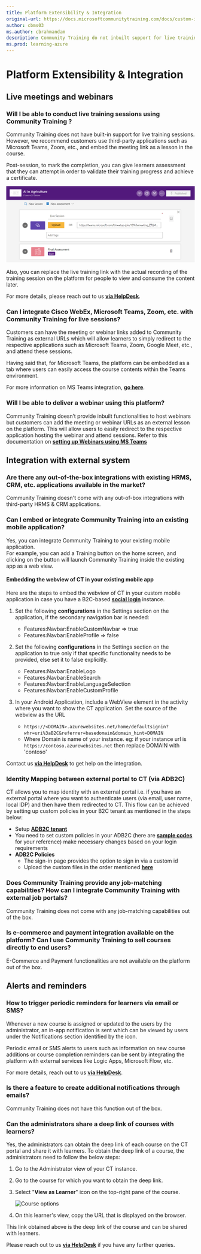 ```yaml
---
title: Platform Extensibility & Integration
original-url: https://docs.microsoftcommunitytraining.com/docs/custom-integration
author: cbms03
ms.author: cbrahmandam
description: Community Training do not inbuilt support for live training sessions.
ms.prod: learning-azure
---
```


# Platform Extensibility & Integration

## Live meetings and webinars

### Will I be able to conduct live training sessions using Community Training ?

Community Training does not have built-in support for live training sessions. However, we recommend customers use third-party applications such as Microsoft Teams, Zoom, etc., and embed the meeting link as a lesson in the course.

Post-session, to mark the completion, you can give learners assessment that they can attempt in order to validate their training progress and achieve a certificate.

![Achieve certificate](../media/image%28323%29.png)

Also, you can replace the live training link with the actual recording of the training session on the platform for people to view and consume the content later.

For more details, please reach out to us [**via HelpDesk**](https://aka.ms/cthelpdesk).

### Can I integrate Cisco WebEx, Microsoft Teams, Zoom, etc. with Community Training for live sessions?

Customers can have the meeting or webinar links added to Community Training as external URLs which will allow learners to simply redirect to the respective applications such as Microsoft Teams, Zoom, Google Meet, etc., and attend these sessions.

Having said that, for Microsoft Teams, the platform can be embedded as a tab where users can easily access the course contents within the Teams environment.

For more information on MS Teams integration, [**go here**](https://communitytraining.microsoft.com/teams/).

### Will I be able to deliver a webinar using this platform?

Community Training doesn’t provide inbuilt functionalities to host webinars but customers can add the meeting or webinar URLs as an external lesson on the platform. This will allow users to easily redirect to the respective application hosting the webinar and attend sessions. Refer to this documentation on [**setting up Webinars using MS Teams**](https://support.microsoft.com/office/schedule-a-webinar-in-microsoft-teams-0719a9bd-07a0-47fd-8415-6c576860f36a#:~:text=Create%20a%20webinar%201%20In%20the%20Teams%20calendar%2C,event%2C%20invites%20will%20be%20sent%20to%20attendees%20automatically.)

## Integration with external system

### Are there any out-of-the-box integrations with existing HRMS, CRM, etc. applications available in the market?

Community Training doesn't come with any out-of-box integrations with third-party HRMS & CRM applications. 

### Can I embed or integrate Community Training into an existing mobile application?

Yes, you can integrate Community Training to your existing mobile application.  
For example, you can add a Training button on the home screen, and clicking on the button will launch Community Training inside the existing app as a web view.

#### Embedding the webview of CT in your existing mobile app

Here are the steps to embed the webview of CT in your custom mobile application in case you have a B2C-based [**social login**](../infrastructure-management/install-your-platform-instance/configure-login-social-work-school-account.md#social-account-or-email-based-authentication) instance.

1. Set the following **configurations** in the Settings section on the application, if the secondary navigation bar is needed:
    * Features:Navbar:EnableCustomNavbar => true
    * Features:Navbar:EnableProfile => false

2. Set the following **configurations** in the Settings section on the application to true only if that specific functionality needs to be provided, else set it to false explicitly.

    * Features:Navbar:EnableLogo
    * Features:Navbar:EnableSearch
    * Features:Navbar:EnableLanguageSelection
    * Features:Navbar:EnableCustomProfile

3. In your Android Application, include a WebView element in the activity where you want to show the CT application. Set the source of the webview as the URL
    * `https://<DOMAIN>.azurewebsites.net/home/defaultsignin?whr=uri%3aB2C&referrer=basedomain&domain_hint=DOMAIN`
    * Where Domain is name of your instance. eg: if your instance url is `https://contoso.azurewebsites.net` then replace DOMAIN with 'contoso'

Contact us [**via HelpDesk**](https://aka.ms/cthelpdesk) to get help on the integration.

### Identity Mapping between external portal to CT (via ADB2C)

CT allows you to map identity with an external portal i.e. if you have an external portal where you want to authenticate users (via email, user name, local IDP) and then have them redirected to CT. This flow can be achieved by setting up custom policies in your B2C tenant as mentioned in the steps below:

* Setup [**ADB2C tenant**](/azure/active-directory-b2c/tutorial-create-tenant)
* You need to set custom policies in your ADB2C (here are [**sample codes**](https://github.com/MicrosoftDocs/microsoft-community-training/files/9594393/Sample.NCS.login.usecase.zip) for your reference) make necessary changes based on your login requirements
* **ADB2C Policies**
  * The sign-in page provides the option to sign in via a custom id
  * Upload the custom files in the order mentioned [**here**](/azure/active-directory-b2c/tutorial-create-user-flows?pivots=b2c-custom-policy#upload-the-policies)

<!---
**Function app**
  * The sample code has a feature to update a user’s FirstName and LastName via Service2Service auth on the user’s login.
  * This implies that CT will always have the same FirstName and LastName of the user as present in your external portal, and it will be updated automatically whenever the user logs in.
  * Please update the required params in the code following the documentation of S2S here[ Service-to-Service Authentication](/azure/industry/training-services/microsoft-community-training/rest-api-management/service-to-service-authentication) and then publish the function app.
* Here is a [sample recording](https://microsoft.sharepoint.com/:v:/t/BuildingSangam/EQZ7Z2zY7zdAuQY5leNYmwgBO7-ezdGFTUngJWdz70wmsA?e=YIITyN) for your reference.

Note  : THIS SECTION IS HIDDEN UNTIL THE S2S BECOMES AVAILABLE AGAIN
--> 

### Does Community Training provide any job-matching capabilities? How can I integrate Community Training with external job portals?

Community Training does not come with any job-matching capabilities out of the box. 

<!--However, it can be integrated with external job portals to push learner progress and course certificates using the REST APIs.

For more information, please reach out to us [**via HelpDesk**](https://aka.ms/cthelpdesk) on how to integrate the platform with external application.

Note  : THIS SECTION IS HIDDEN UNTIL THE APIs BECOME AVAILABLE
-->

### Is e-commerce and payment integration available on the platform? Can I use Community Training to sell courses directly to end users?

E-Commerce and Payment functionalities are not available on the platform out of the box.

## Alerts and reminders

### How to trigger periodic reminders for learners via email or SMS?

Whenever a new course is assigned or updated to the users by the administrator, an in-app notification is sent which can be viewed by users under the Notifications section identified by the icon.

Periodic email or SMS alerts to users such as information on new course additions or course completion reminders can be sent by integrating the platform with external services like Logic Apps, Microsoft Flow, etc.

<!--For example, customers can leverage the APIs and use third-party tools to extend platform capability and send emails to learners as required. These can be welcome emails when they first sign in to the platform or they can be update emails when a new course is assigned to them.
-->
For more details, reach out to us [**via HelpDesk**](https://aka.ms/cthelpdesk).

### Is there a feature to create additional notifications through emails?

Community Training does not have this function out of the box. 

### Can the administrators share a deep link of courses with learners?

Yes, the administrators can obtain the deep link of each course on the CT portal and share it with learners. To obtain the deep link of a course, the administrators need to follow the below steps:

1. Go to the Administrator view of your CT instance.
2. Go to the course for which you want to obtain the deep link.
3. Select "**View as Learner**" icon on the top-right pane of the course.

   ![Course options](https://user-images.githubusercontent.com/87796184/158620704-7b4044e3-f46a-4786-80c6-1fb187c4ef8f.PNG)
4. On this learner's view, copy the URL that is displayed on the browser.

This link obtained above is the deep link of the course and can be shared with learners.

<!--

Note  : THE BELOW SECTION IS HIDDEN UNTIL APIs ARE AVAILABLE



## Rest APIs

### Are there any Rest APIs available for integration with existing systems or applications?

Community Training  provides REST APIs to help you integrate the platform with your existing systems and consume training via custom endpoints such as your own mobile app or website.

### How can I sync/import users data from my existing system to Community Training?

Community Training  lets [global administrators](../user-management/add-users/add-an-administrator-to-the-portal.md#add-a-global-administrator-to-the-platform) import user progress from other learning portals which will enable a seamless experience for the learner.

#### Pre-requisites

* Proper mapping of content between CT and other portals from where user progress needs to be imported.
  * For example: In the external portal if there is a course with three lessons and five quizzes (graded or non-graded), then in CT there should be the course present with the same number of lesson/assessment placeholders in the same sequential order.

#### Steps to how to integrate APIs to import progress

The new APIs enable you to import the progress of a user. It comprises of the three components:

1. Obtaining Resource ID
2. Lesson Progress
3. Quiz Progress

##### Step 1: Obtaining the IDs of the Resources

The course content API mentioned in the URL below must be parsed to obtain the IDs of the resources (lessons, quizzes, and questions) for which the progress needs to be imported. The API response contains the complete details of all the resources present in the course. The specification of the APIs is given below:

| URL |  \<hostname\>/api/v4/Courses/${courseId}/Content |
| --- | ---|
| **Description**  | Get course content with course Id = courseId |
| **Supported verbs** | POST |
| **Request header contract** | Json: <br />“cookie”: [Required.Always] <br /> “requestVerificationToken”: [Required.Always] <br />OR <br/> S2S Token |
| **Response body contract** | Json: <br />{ …  <br /> &nbsp; "CourseItems": [ <br /> &nbsp;&nbsp;{ <br /> &nbsp;&nbsp;&nbsp;&nbsp;&nbsp; … <br /> &nbsp;&nbsp;"ItemType": "Lesson", <br /> &nbsp;&nbsp;&nbsp;"Data": &nbsp;{ <br/> &nbsp;&nbsp;&nbsp;"Id": &nbsp; 4143 <br/> &nbsp;&nbsp;} <br />}, <br/>{ <br/> &nbsp;&nbsp;&nbsp;&nbsp;… <br/> &nbsp;"CourseItemId": 4712,<br/> &nbsp;"ItemType": "Quiz",<br/>&nbsp;"Data": { <br/> &nbsp;&nbsp;&nbsp;"QuizData": { <br/>&nbsp;&nbsp;&nbsp;&nbsp;&nbsp;&nbsp;"Id": "476" <br/>&nbsp;&nbsp;&nbsp;&nbsp;&nbsp;&nbsp;&nbsp;&nbsp;&nbsp;&nbsp;&nbsp;&nbsp;… <br/>&nbsp;&nbsp;&nbsp;&nbsp;&nbsp;&nbsp;},<br/>&nbsp;&nbsp;&nbsp;&nbsp;&nbsp;Questions": [<br/>&nbsp;&nbsp;&nbsp;&nbsp;{ <br/> &nbsp;&nbsp;&nbsp;&nbsp;&nbsp;&nbsp;&nbsp;"Id": 4124<br/>&nbsp;&nbsp;&nbsp;&nbsp;&nbsp;&nbsp;&nbsp;&nbsp;&nbsp;&nbsp;&nbsp;&nbsp;…<br/>&nbsp;&nbsp;&nbsp;&nbsp;&nbsp;&nbsp;&nbsp;&nbsp;}<br/>&nbsp;&nbsp;&nbsp;&nbsp;&nbsp;&nbsp;] <br/> &nbsp;&nbsp;} |
|**Response contract**  | 200 for successful response 400, 429, 403, 500, 503 for various error response.|

##### Step 2: Importing the Lesson Progress

The lesson progress of a particular user for a particular course can be imported by using the below API.<br/>Lesson ID can be obtained by Step 1. The specification of the APIs is: <br/><br/>

| URL |   \<hostname\>/api/v1/Course/${courseId}/Lesson/ImportProgress|
| --- | ---|
| **Description**  | Import progress of user with course Id = courseId |
| **Supported verbs** | PUT |
| **Request header contract** | Json: <br />“cookie”: [Required.Always] <br /> “requestVerificationToken”: [Required.Always] <br />OR <br/> S2S Token |
| **Response body contract** | Json: <br /> “userContact”: [Required.Always]<br />“lessonProgress”: [Required.Always]<br />&nbsp;&nbsp;&nbsp;&nbsp;&nbsp;&nbsp;&nbsp;&nbsp;&nbsp;[ “lessonId”: [Required.Always]<br />&nbsp;&nbsp;&nbsp;&nbsp;&nbsp;&nbsp;&nbsp;&nbsp;&nbsp;&nbsp;&nbsp;“lessonStatus”: [Required.Always]<br /> &nbsp;&nbsp;&nbsp;&nbsp;&nbsp;&nbsp;&nbsp;&nbsp;&nbsp;(notCompleted/completed)<br />&nbsp;&nbsp;&nbsp;&nbsp;&nbsp;&nbsp;&nbsp;&nbsp;&nbsp;&nbsp;&nbsp;“lessonScore”:<br />&nbsp;&nbsp;&nbsp;&nbsp;&nbsp;&nbsp;&nbsp;&nbsp;&nbsp;&nbsp;&nbsp;“LessonMetadata”:<br />&nbsp;&nbsp;&nbsp;&nbsp;&nbsp;&nbsp;&nbsp;&nbsp;&nbsp;&nbsp;]
| **Sample Request Body** | “userContact”: “+91 1234567890”<br /> “lessonProgress”: <br />&nbsp;&nbsp;&nbsp;&nbsp;&nbsp;&nbsp;&nbsp;[ <br />&nbsp;&nbsp;&nbsp;&nbsp;&nbsp;&nbsp;&nbsp;&nbsp;&nbsp;&nbsp;&nbsp;{ <br />&nbsp;&nbsp;&nbsp;&nbsp;&nbsp;&nbsp;&nbsp;&nbsp;&nbsp;&nbsp;&nbsp;&nbsp;“lessonId”: 1 <br />&nbsp;&nbsp;&nbsp;&nbsp;&nbsp;&nbsp;&nbsp;&nbsp;&nbsp;&nbsp;&nbsp;&nbsp;“lessonStatus”: “notCompleted” <br />&nbsp;&nbsp;&nbsp;&nbsp;&nbsp;&nbsp;&nbsp;&nbsp;&nbsp;&nbsp;&nbsp;&nbsp;“lessonScore”: 60 <br />&nbsp;&nbsp;&nbsp;&nbsp;&nbsp;&nbsp;&nbsp;&nbsp;&nbsp;&nbsp;&nbsp;&nbsp;“LessonMetadata”: “scorm.api.playback = 55..” <br /> &nbsp;&nbsp;&nbsp;&nbsp;&nbsp;&nbsp;&nbsp;&nbsp;&nbsp;&nbsp;&nbsp;},<br />&nbsp;&nbsp;&nbsp;&nbsp;&nbsp;&nbsp;&nbsp;&nbsp;&nbsp;&nbsp;&nbsp;{ <br />&nbsp;&nbsp;&nbsp;&nbsp;&nbsp;&nbsp;&nbsp;&nbsp;&nbsp;&nbsp;&nbsp;&nbsp;“lessonId”: 2 <br />&nbsp;&nbsp;&nbsp;&nbsp;&nbsp;&nbsp;&nbsp;&nbsp;&nbsp;&nbsp;&nbsp;&nbsp;“lessonStatus”: “Completed” <br /><br />&nbsp;&nbsp;&nbsp;&nbsp;&nbsp;&nbsp;&nbsp;&nbsp;&nbsp;&nbsp;&nbsp;} <br />&nbsp;&nbsp;&nbsp;&nbsp;&nbsp;&nbsp;&nbsp;] |
| **Response contract** | 200 for successful response. <br/>400, 429, 403, 500, 503 for various error response. |

##### Step 3: Importing the Quiz Progress

The quiz progress of a particular user for a particular course can be imported by using the below API.
QuizId can be obtained by Step 1. The specification of the APIs is:

| URL | \<hostname\>/api/v1/Course/${courseId}/Quiz/ImportProgress|
| --- | ---|
| **Description**  | Import progress of user with course Id = courseId |
| **Supported verbs** | PUT |
| **Request header contract** | Json: <br />“cookie”: [Required.Always] <br /> “requestVerificationToken”: [Required.Always] <br />OR <br/> S2S Token |
| **Response body contract** | Json: <br /> “userContact”: [Required.Always]<br />“quizProgress”: [Required.Always]<br />&nbsp;&nbsp;&nbsp;&nbsp;&nbsp;&nbsp;&nbsp;&nbsp;&nbsp;[ “quizId”: [Required.Always]<br />&nbsp;&nbsp;&nbsp;&nbsp;&nbsp;&nbsp;&nbsp;&nbsp;&nbsp;&nbsp;&nbsp;“questionProgresss”: [Required.Always]<br />&nbsp;&nbsp;&nbsp;&nbsp;&nbsp;&nbsp;&nbsp;&nbsp;&nbsp;&nbsp;&nbsp;&nbsp;&nbsp;&nbsp;&nbsp;&nbsp;&nbsp;&nbsp;&nbsp;[ “questionId”: [Required.Always]<br />&nbsp;&nbsp;&nbsp;&nbsp;&nbsp;&nbsp;&nbsp;&nbsp;&nbsp;&nbsp;&nbsp;&nbsp;&nbsp;&nbsp;&nbsp;&nbsp;&nbsp;&nbsp;&nbsp;&nbsp;&nbsp;&nbsp;“isCorrect”: [Required.Always]<br />&nbsp;&nbsp;&nbsp;&nbsp;&nbsp;&nbsp;&nbsp;&nbsp;&nbsp;&nbsp;&nbsp;&nbsp;&nbsp;&nbsp;&nbsp;&nbsp;&nbsp;&nbsp;&nbsp;&nbsp;]<br />&nbsp;&nbsp;&nbsp;&nbsp;&nbsp;&nbsp;&nbsp;&nbsp;&nbsp;&nbsp;]
| **Sample Request Body** | “userContact”: “+91 6758493021”<br /> “quizProgress”: <br />&nbsp;&nbsp;&nbsp;&nbsp;&nbsp;&nbsp;&nbsp;[ <br />&nbsp;&nbsp;&nbsp;&nbsp;&nbsp;&nbsp;&nbsp;&nbsp;&nbsp;&nbsp;&nbsp;{ <br />&nbsp;&nbsp;&nbsp;&nbsp;&nbsp;&nbsp;&nbsp;&nbsp;&nbsp;&nbsp;&nbsp;&nbsp;“quizId”: 1 <br />&nbsp;&nbsp;&nbsp;&nbsp;&nbsp;&nbsp;&nbsp;&nbsp;&nbsp;&nbsp;&nbsp;&nbsp;"questionProgress": <br />&nbsp;&nbsp;&nbsp;&nbsp;&nbsp;&nbsp;&nbsp;&nbsp;&nbsp;&nbsp;&nbsp;&nbsp;&nbsp;&nbsp;&nbsp;&nbsp;&nbsp;[<br />&nbsp;&nbsp;&nbsp;&nbsp;&nbsp;&nbsp;&nbsp;&nbsp;&nbsp;&nbsp;&nbsp;&nbsp;&nbsp;&nbsp;&nbsp;&nbsp;&nbsp;&nbsp;&nbsp;&nbsp;{<br />&nbsp;&nbsp;&nbsp;&nbsp;&nbsp;&nbsp;&nbsp;&nbsp; &nbsp;&nbsp;&nbsp;&nbsp;&nbsp;&nbsp;&nbsp;&nbsp;&nbsp;&nbsp;&nbsp;&nbsp;&nbsp;&nbsp;&nbsp;&nbsp;&nbsp;“questionId”: 1 <br />&nbsp;&nbsp;&nbsp;&nbsp;&nbsp;&nbsp;&nbsp;&nbsp; &nbsp;&nbsp;&nbsp;&nbsp;&nbsp;&nbsp;&nbsp;&nbsp;&nbsp;&nbsp;&nbsp;&nbsp;&nbsp;&nbsp;&nbsp;&nbsp;&nbsp;“isCorrect”: “true”<br />&nbsp;&nbsp;&nbsp;&nbsp;&nbsp;&nbsp;&nbsp;&nbsp; &nbsp;&nbsp;&nbsp;&nbsp;&nbsp;&nbsp;&nbsp;&nbsp;&nbsp;&nbsp;&nbsp;&nbsp;&nbsp;&nbsp;&nbsp;&nbsp;&nbsp;“answer”: “[4] (Option A \|Option B \|<br />&nbsp;&nbsp;&nbsp;&nbsp;&nbsp;&nbsp;&nbsp;&nbsp; &nbsp;&nbsp;&nbsp;&nbsp;&nbsp;&nbsp;&nbsp;&nbsp;&nbsp;&nbsp;&nbsp;&nbsp;&nbsp;&nbsp;&nbsp;&nbsp;&nbsp;Option C)" <br />&nbsp;&nbsp;&nbsp;&nbsp;&nbsp;&nbsp;&nbsp;&nbsp; &nbsp;&nbsp;&nbsp;&nbsp;&nbsp;&nbsp;&nbsp;&nbsp;&nbsp;&nbsp;&nbsp;&nbsp;&nbsp;&nbsp;&nbsp;&nbsp;&nbsp;},<br />&nbsp;&nbsp;&nbsp;&nbsp;&nbsp;&nbsp;&nbsp;&nbsp; &nbsp;&nbsp;&nbsp;&nbsp;&nbsp;&nbsp;&nbsp;&nbsp;&nbsp;&nbsp;&nbsp;&nbsp;&nbsp;&nbsp;&nbsp;&nbsp;&nbsp; {<br />&nbsp;&nbsp;&nbsp;&nbsp;&nbsp;&nbsp;&nbsp;&nbsp; &nbsp;&nbsp;&nbsp;&nbsp;&nbsp;&nbsp;&nbsp;&nbsp;&nbsp;&nbsp;&nbsp;&nbsp;&nbsp;&nbsp;&nbsp;&nbsp;&nbsp;“questionId”: 2<br />&nbsp;&nbsp;&nbsp;&nbsp;&nbsp;&nbsp;&nbsp;&nbsp; &nbsp;&nbsp;&nbsp;&nbsp;&nbsp;&nbsp;&nbsp;&nbsp;&nbsp;&nbsp;&nbsp;&nbsp;&nbsp;&nbsp;&nbsp;&nbsp;&nbsp; “isCorrect”: “false”<br />&nbsp;&nbsp;&nbsp;&nbsp;&nbsp;&nbsp;&nbsp;&nbsp; &nbsp;&nbsp;&nbsp;&nbsp;&nbsp;&nbsp;&nbsp;&nbsp;&nbsp;&nbsp;&nbsp;&nbsp;&nbsp;&nbsp;&nbsp;&nbsp;&nbsp; },<br />&nbsp;&nbsp;&nbsp;&nbsp;&nbsp;&nbsp;&nbsp;&nbsp;&nbsp;&nbsp;&nbsp;&nbsp;&nbsp;&nbsp;&nbsp;&nbsp;&nbsp;] <br />&nbsp;&nbsp;&nbsp;&nbsp;&nbsp;&nbsp;&nbsp;&nbsp;&nbsp;&nbsp;&nbsp;},<br />&nbsp;&nbsp;&nbsp;&nbsp;&nbsp;&nbsp;&nbsp;&nbsp;&nbsp;&nbsp;&nbsp;{<br />&nbsp;&nbsp;&nbsp;&nbsp;&nbsp;&nbsp;&nbsp;&nbsp;&nbsp;&nbsp;&nbsp;&nbsp;“quizID”: 2<br />&nbsp;&nbsp;&nbsp;&nbsp;&nbsp;&nbsp;&nbsp;&nbsp;&nbsp;&nbsp;&nbsp;&nbsp;"questionProgress": <br />&nbsp;&nbsp;&nbsp;&nbsp;&nbsp;&nbsp;&nbsp;&nbsp;&nbsp;&nbsp;&nbsp;&nbsp;&nbsp;&nbsp;&nbsp;&nbsp;&nbsp;[<br/> &nbsp;&nbsp;&nbsp;&nbsp;&nbsp;&nbsp;&nbsp;&nbsp;&nbsp;&nbsp;&nbsp;&nbsp;&nbsp;&nbsp;&nbsp;&nbsp;&nbsp;&nbsp;&nbsp;&nbsp;{<br />&nbsp;&nbsp;&nbsp;&nbsp;&nbsp;&nbsp;&nbsp;&nbsp; &nbsp;&nbsp;&nbsp;&nbsp;&nbsp;&nbsp;&nbsp;&nbsp;&nbsp;&nbsp;&nbsp;&nbsp;&nbsp;&nbsp;&nbsp;&nbsp;&nbsp;“questionId”: 3 <br />&nbsp;&nbsp;&nbsp;&nbsp;&nbsp;&nbsp;&nbsp;&nbsp; &nbsp;&nbsp;&nbsp;&nbsp;&nbsp;&nbsp;&nbsp;&nbsp;&nbsp;&nbsp;&nbsp;&nbsp;&nbsp;&nbsp;&nbsp;&nbsp;&nbsp;“isCorrect”: “true”<br />&nbsp;&nbsp;&nbsp;&nbsp;&nbsp;&nbsp;&nbsp;&nbsp; &nbsp;&nbsp;&nbsp;&nbsp;&nbsp;&nbsp;&nbsp;&nbsp;&nbsp;&nbsp;&nbsp;&nbsp;&nbsp;&nbsp;&nbsp;&nbsp;&nbsp;“answer”: “[2,3]" <br />&nbsp;&nbsp;&nbsp;&nbsp;&nbsp;&nbsp;&nbsp;&nbsp; &nbsp;&nbsp;&nbsp;&nbsp;&nbsp;&nbsp;&nbsp;&nbsp;&nbsp;&nbsp;&nbsp;&nbsp;&nbsp;&nbsp;&nbsp;&nbsp;&nbsp; },<br />&nbsp;&nbsp;&nbsp;&nbsp;&nbsp;&nbsp;&nbsp;&nbsp;&nbsp;&nbsp;&nbsp;&nbsp;&nbsp;&nbsp;&nbsp;&nbsp;&nbsp;] <br />&nbsp;&nbsp;&nbsp;&nbsp;&nbsp;&nbsp;&nbsp;&nbsp;&nbsp;&nbsp;&nbsp;},<br />&nbsp;&nbsp;&nbsp;&nbsp;&nbsp;&nbsp;&nbsp;]
| **Response contract** | 200 for successful response. <br/>400, 429, 403, 500, 503 for various error response. |

>[!WARNING]  
>
> * If you want Assessments to be evaluated in CT platform, please provide the Answer Strings in the request body.
> * In case if the Answer Strings is empty, isCorrect would be considered and assessment evaluation won't happen in
CT

#### Export Course content to other LMS

Community Training allows global administrators to export course content from CT to other learning portals, enabling reuse of content.

##### Steps on how to export course content by using API

Course content export can be done with the help of the API below. The specification of the APIs is:

| URL |  \<hostname\>/api/v4/Courses/${courseId}/Content |
| --- | ---|
| Description | Export courses |
| Supported verbs | POST |
| Request header contract | Json: <br />“cookie”: [Required.Always] <br /> “requestVerificationToken”: [Required.Always] <br />OR <br/> S2S Token |
| Response body contract | Json: <br /> “commaSeparatedIds”: [Required.Always] (CSV of course Ids)
| Response contract | 200 for successful response. <br/>400, 429, 403, 500, 503 for various error response. |
-->

Please reach out to us [**via HelpDesk**](https://aka.ms/cthelpdesk) if you have any further queries.